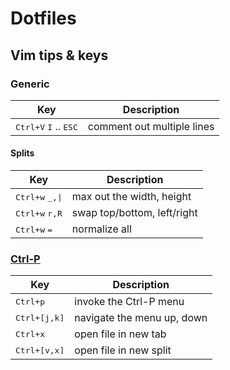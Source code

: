 Dotfiles
========

## Vim tips & keys

### Generic

Key | Description
--- | ---
<kbd>Ctrl+V</kbd> <kbd>I</kbd> .. <kbd>ESC</kbd> | comment out multiple lines

#### Splits

Key | Description
--- | ---
<kbd>Ctrl+w</kbd> <kbd>_,\|</kbd> | max out the width, height
<kbd>Ctrl+w</kbd> <kbd>r,R</kbd> | swap top/bottom, left/right
<kbd>Ctrl+w</kbd> <kbd>=</kbd> | normalize all

### [Ctrl-P](https://github.com/ctrlpvim/ctrlp.vim)

Key | Description
--- | ---
<kbd>Ctrl+p</kbd> | invoke the Ctrl-P menu
<kbd>Ctrl+[j,k]</kbd> | navigate the menu up, down
<kbd>Ctrl+x</kbd> | open file in new tab
<kbd>Ctrl+[v,x]</kbd> | open file in new split
